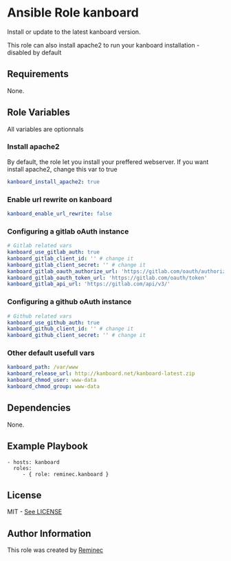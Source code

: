 # Ansible Role kanboard
Install or update to the latest kanboard version.

This role can also install apache2 to run your kanboard installation - disabled by default

## Requirements
None.

## Role Variables

All variables are optionnals

### Install apache2
By default, the role let you install your preffered webserver.
If you want install apache2, change this var to true

```yaml
kanboard_install_apache2: true
```

### Enable url rewrite on kanboard
```yaml
kanboard_enable_url_rewrite: false
```

### Configuring a gitlab oAuth instance
```yaml
# Gitlab related vars
kanboard_use_gitlab_auth: true
kanboard_gitlab_client_id: '' # change it
kanboard_gitlab_client_secret: '' # change it
kanboard_gitlab_oauth_authorize_url: 'https://gitlab.com/oauth/authorize'
kanboard_gitlab_oauth_token_url: 'https://gitlab.com/oauth/token'
kanboard_gitlab_api_url: 'https://gitlab.com/api/v3/'
```

### Configuring a github oAuth instance
```yaml
# Github related vars
kanboard_use_github_auth: true
kanboard_github_client_id: '' # change it
kanboard_github_client_secret: '' # change it
```

### Other default usefull vars
```yaml
kanboard_path: /var/www
kanboard_release_url: http://kanboard.net/kanboard-latest.zip
kanboard_chmod_user: www-data
kanboard_chmod_group: www-data
```

## Dependencies

None.

## Example Playbook


    - hosts: kanboard
      roles:
         - { role: reminec.kanboard }

## License
MIT - [See LICENSE](LICENSE)

## Author Information
This role was created by [Reminec](https://github.com/reminec)
